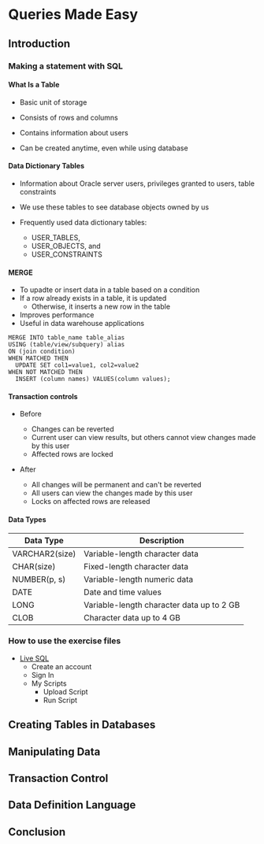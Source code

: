 # Queries Made Easy

## Introduction

### Making a statement with SQL

#### What Is a Table

- Basic unit of storage

- Consists of rows and columns

- Contains information about users

- Can be created anytime, even while using database

#### Data Dictionary Tables

- Information about Oracle server users, privileges granted to users, table constraints

- We use these tables to see database objects owned by us

- Frequently used data dictionary tables:
  - USER_TABLES,
  - USER_OBJECTS, and
  - USER_CONSTRAINTS

#### MERGE

- To upadte or insert data in a table based on a condition
- If a row already exists in a table, it is updated
  - Otherwise, it inserts a new row in the table
- Improves performance
- Useful in data warehouse applications

```
MERGE INTO table_name table_alias
USING (table/view/subquery) alias
ON (join condition)
WHEN MATCHED THEN
  UPDATE SET col1=value1, col2=value2
WHEN NOT MATCHED THEN
  INSERT (column names) VALUES(column values);
```

#### Transaction controls

- Before

  - Changes can be reverted
  - Current user can view results, but others cannot view changes made by this user
  - Affected rows are locked

- After
  - All changes will be permanent and can't be reverted
  - All users can view the changes made by this user
  - Locks on affected rows are released

#### Data Types

| Data Type      | Description                               |
| -------------- | ----------------------------------------- |
| VARCHAR2(size) | Variable-length character data            |
| CHAR(size)     | Fixed-length character data               |
| NUMBER(p, s)   | Variable-length numeric data              |
| DATE           | Date and time values                      |
| LONG           | Variable-length character data up to 2 GB |
| CLOB           | Character data up to 4 GB                 |

### How to use the exercise files

- [Live SQL](https://livesql.oracle.com)
  - Create an account
  - Sign In
  - My Scripts
    - Upload Script
    - Run Script

## Creating Tables in Databases

## Manipulating Data

## Transaction Control

## Data Definition Language

## Conclusion
